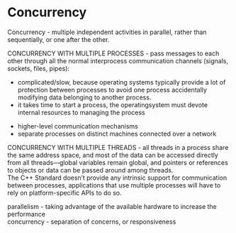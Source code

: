 # Concurrency 

Concurrency - multiple independent activities in parallel, rather than sequentially, or one after the other.  

CONCURRENCY WITH MULTIPLE PROCESSES - pass messages to each other through all the normal interprocess communication channels (signals, sockets, files,
pipes):  
 -  complicated/slow, because operating systems typically provide a lot of protection between processes to avoid one process accidentally modifying data belonging to another process.   
 - it takes time to start a process, the operatingsystem must devote internal resources to managing the process  
 + higher-level communication mechanisms  
 + separate processes on distinct machines connected over a network  

CONCURRENCY WITH MULTIPLE THREADS - all threads in a process share the same address space, and most of the data can be accessed directly from all threads—global variables remain global, and pointers or references to objects or data can be passed around among threads.  
The C++ Standard doesn’t provide any intrinsic support for communication between processes, applications that use multiple processes will have to rely on platform-specific APIs to do so.  

parallelism - taking advantage of the available hardware to increase the performance  
concurrency - separation of concerns, or responsiveness  
  



 





